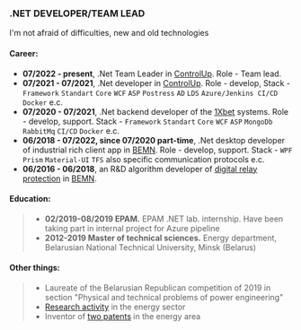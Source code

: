 ### .NET DEVELOPER/TEAM LEAD
I'm not afraid of difficulties, new and old technologies

#### Career:
- **07/2022 - present**, .Net Team Leader in [ControlUp](https://www.controlup.com/). Role - Team lead.
- **07/2021 - 07/2021**, .Net developer in [ControlUp](https://www.controlup.com/). Role - develop, Stack - `Framework` `Standart` `Core` `WCF` `ASP` `Postress` `AD`  `LDS` `Azure/Jenkins CI/CD` `Docker` e.c.
- **07/2020 - 07/2021**, .Net backend developer of the [1Xbet](https://1xbet.by/en/) systems. Role - develop, support. Stack - `Framework` `Standart` `Core` `WCF` `ASP` `MongoDb` `RabbitMq` `CI/CD` `Docker` e.c.
- **06/2018 - 07/2022, since 07/2020 part-time**, .Net desktop developer of industrial rich client app in [BEMN](http://www.bemn.by). Role - develop, support. Stack - `WPF` `Prism` `Material-UI` `TFS` also specific communication protocols e.c.
- **06/2016 - 06/2018**, an R&D algorithm developer of [digital relay protection](https://en.wikipedia.org/wiki/Digital_protective_relay) in [BEMN](http://www.bemn.by).

#### Education:
> - **02/2019-08/2019 EPAM.** EPAM .NET lab. internship. Have been taking part in internal project for Azure pipeline
> - **2012-2019 Master of technical sciences.** Energy department, Belarusian National Technical University, Minsk (Belarus)

#### Other things:
> - Laureate of the Belarusian Republican competition of 2019 in section "Physical and technical problems of power engineering"
> - [Research activity](https://www.scopus.com/authid/detail.uri?authorId=57199259310) in the energy sector
> - Inventor of [two patents](https://www.eapo.org/ru/search.html?search_string=%D0%9A%D0%B0%D1%87%D0%B5%D0%BD%D1%8F) in the energy area
